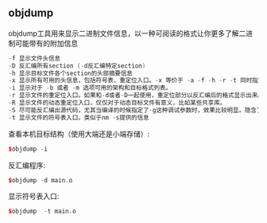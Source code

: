 ## objdump
objdump工具用来显示二进制文件信息，以一种可阅读的格式让你更多了解二进制可能带有的附加信息  

```C++
-f 显示文件头信息
-D 反汇编所有section (-d反汇编特定section)
-h 显示目标文件各个section的头部摘要信息
-x 显示所有可用的头信息，包括符号表、重定位入口。-x 等价于 -a -f -h -r -t 同时指定。
-i 显示对于 -b 或者 -m 选项可用的架构和目标格式列表。
-r 显示文件的重定位入口。如果和-d或者-D一起使用，重定位部分以反汇编后的格式显示出来。
-R 显示文件的动态重定位入口，仅仅对于动态目标文件有意义，比如某些共享库。
-S 尽可能反汇编出源代码，尤其当编译的时候指定了-g这种调试参数时，效果比较明显。隐含了-d参数。
-t 显示文件的符号表入口。类似于nm -s提供的信息
```

查看本机目标结构（使用大端还是小端存储）:
```C++
$objdump -i
```

反汇编程序:
```C++
$objdump -d main.o
```
显示符号表入口:
```C++
$objdump  -t main.o
```